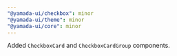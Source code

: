 ```yaml
---
"@yamada-ui/checkbox": minor
"@yamada-ui/theme": minor
"@yamada-ui/core": minor
---
```


Added `CheckboxCard` and `CheckboxCardGroup` components.
